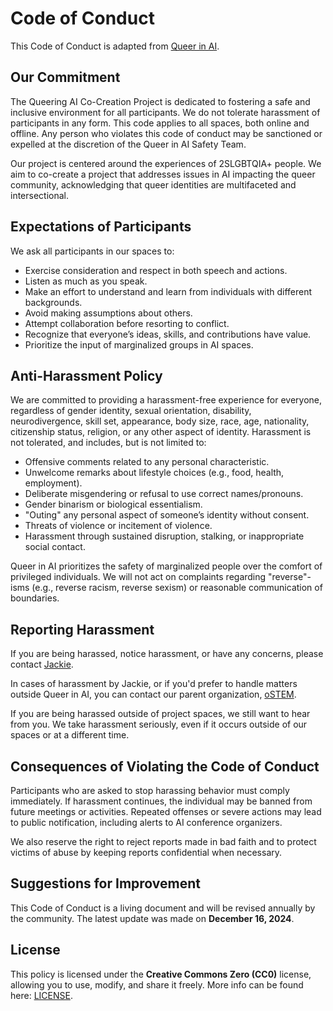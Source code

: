 # **Code of Conduct**

This Code of Conduct is adapted from [Queer in AI](https://www.queerinai.com/code-of-conduct).

## **Our Commitment**

The Queering AI Co-Creation Project is dedicated to fostering a safe and inclusive environment for all participants. We do not tolerate harassment of participants in any form. This code applies to all spaces, both online and offline. Any person who violates this code of conduct may be sanctioned or expelled at the discretion of the Queer in AI Safety Team.

Our project is centered around the experiences of 2SLGBTQIA+ people. We aim to co-create a project that addresses issues in AI impacting the queer community, acknowledging that queer identities are multifaceted and intersectional.

## **Expectations of Participants**

We ask all participants in our spaces to:

- Exercise consideration and respect in both speech and actions.
- Listen as much as you speak.
- Make an effort to understand and learn from individuals with different backgrounds.
- Avoid making assumptions about others.
- Attempt collaboration before resorting to conflict.
- Recognize that everyone’s ideas, skills, and contributions have value.
- Prioritize the input of marginalized groups in AI spaces.

## **Anti-Harassment Policy**

We are committed to providing a harassment-free experience for everyone, regardless of gender identity, sexual orientation, disability, neurodivergence, skill set, appearance, body size, race, age, nationality, citizenship status, religion, or any other aspect of identity. Harassment is not tolerated, and includes, but is not limited to:

- Offensive comments related to any personal characteristic.
- Unwelcome remarks about lifestyle choices (e.g., food, health, employment).
- Deliberate misgendering or refusal to use correct names/pronouns.
- Gender binarism or biological essentialism.
- "Outing" any personal aspect of someone’s identity without consent.
- Threats of violence or incitement of violence.
- Harassment through sustained disruption, stalking, or inappropriate social contact.

Queer in AI prioritizes the safety of marginalized people over the comfort of privileged individuals. We will not act on complaints regarding "reverse"-isms (e.g., reverse racism, reverse sexism) or reasonable communication of boundaries.

## **Reporting Harassment**

If you are being harassed, notice harassment, or have any concerns, please contact [Jackie](mailto:queering.ai.canada@gmail.com).

In cases of harassment by Jackie, or if you'd prefer to handle matters outside Queer in AI, you can contact our parent organization, [oSTEM](mailto:beaware@ostem.org).

If you are being harassed outside of project spaces, we still want to hear from you. We take harassment seriously, even if it occurs outside of our spaces or at a different time.

## **Consequences of Violating the Code of Conduct**

Participants who are asked to stop harassing behavior must comply immediately. If harassment continues, the individual may be banned from future meetings or activities. Repeated offenses or severe actions may lead to public notification, including alerts to AI conference organizers.

We also reserve the right to reject reports made in bad faith and to protect victims of abuse by keeping reports confidential when necessary.

## **Suggestions for Improvement**

This Code of Conduct is a living document and will be revised annually by the community. The latest update was made on **December 16, 2024**.

## **License**

This policy is licensed under the **Creative Commons Zero (CC0)** license, allowing you to use, modify, and share it freely. More info can be found here: [LICENSE](LICENSE).
